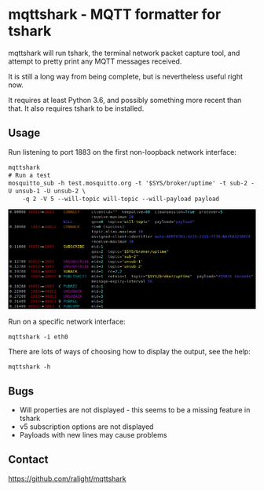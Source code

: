 # mqttshark - MQTT formatter for tshark

mqttshark will run tshark, the terminal network packet capture tool, and
attempt to pretty print any MQTT messages received.

It is still a long way from being complete, but is nevertheless useful right now.

It requires at least Python 3.6, and possibly something more recent than that.
It also requires tshark to be installed.

## Usage

Run listening to port 1883 on the first non-loopback network interface:

```
mqttshark
# Run a test
mosquitto_sub -h test.mosquitto.org -t '$SYS/broker/uptime' -t sub-2 -U unsub-1 -U unsub-2 \
	-q 2 -V 5 --will-topic will-topic --will-payload payload
```

![example output](example.png)

Run on a specific network interface:
```
mqttshark -i eth0
```

There are lots of ways of choosing how to display the output, see the help:
```
mqttshark -h
```

## Bugs

* Will properties are not displayed - this seems to be a missing feature in tshark
* v5 subscription options are not displayed
* Payloads with new lines may cause problems

## Contact

https://github.com/ralight/mqttshark
